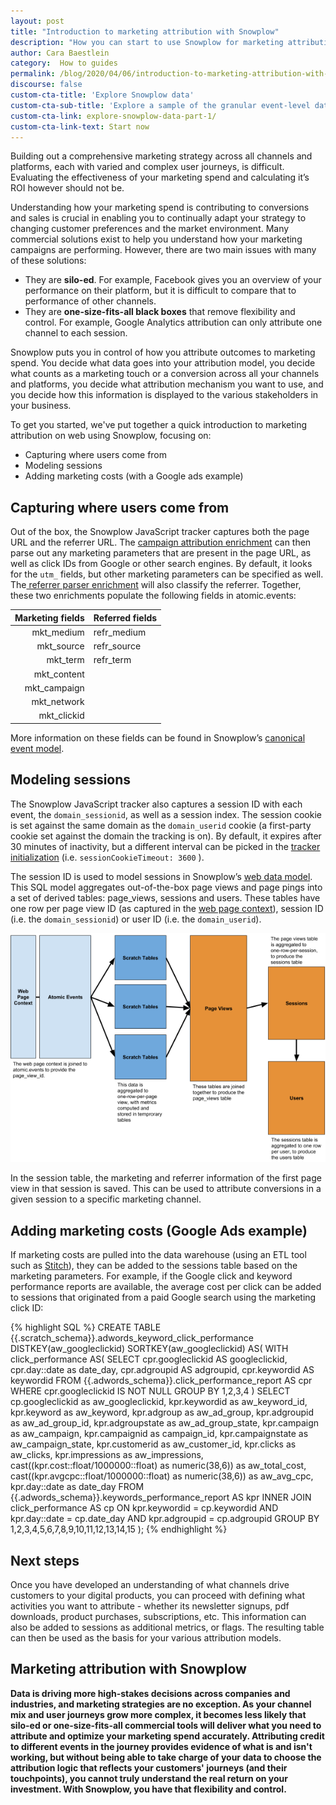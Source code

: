 ```yaml
---
layout: post
title: "Introduction to marketing attribution with Snowplow"
description: "How you can start to use Snowplow for marketing attribution"
author: Cara Baestlein
category:  How to guides
permalink: /blog/2020/04/06/introduction-to-marketing-attribution-with-snowplow/
discourse: false
custom-cta-title: 'Explore Snowplow data'  
custom-cta-sub-title: 'Explore a sample of the granular event-level data Snowplow loads directly into your data warehouse, and see how it can be modeled to deliver actionable insights.'  
custom-cta-link: explore-snowplow-data-part-1/
custom-cta-link-text: Start now
---
```


Building out a comprehensive marketing strategy across all channels and platforms, each with varied and complex user journeys, is difficult. Evaluating the effectiveness of your marketing spend and calculating it’s ROI however should not be. 

Understanding how your marketing spend is contributing to conversions and sales is crucial in enabling you to continually adapt your strategy to changing customer preferences and the market environment. Many commercial solutions exist to help you understand how your marketing campaigns are performing. However, there are two main issues with many of these solutions: 



*   They are **silo-ed**. For example, Facebook gives you an overview of your performance on their platform, but it is difficult to compare that to performance of other channels.
*   They are **one-size-fits-all black boxes** that remove flexibility and control. For example, Google Analytics attribution can only attribute one channel to each session.

Snowplow puts you in control of how you attribute outcomes to marketing spend. You decide what data goes into your attribution model, you decide what counts as a marketing touch or a conversion across all your channels and platforms, you decide what attribution mechanism you want to use, and you decide how this information is displayed to the various stakeholders in your business.

To get you started, we've put together a quick introduction to marketing attribution on web using Snowplow, focusing on: 



*   Capturing where users come from
*   Modeling sessions
*   Adding marketing costs (with a Google ads example)


## Capturing where users come from

Out of the box, the Snowplow JavaScript tracker captures both the page URL and the referrer URL. The [campaign attribution enrichment](https://docs.snowplowanalytics.com/snowplow-insights/enrichments/campaign-attribution-enrichment/) can then parse out any marketing parameters that are present in the page URL, as well as click IDs from Google or other search engines. By default, it looks for the `utm_` fields, but other marketing parameters can be specified as well. The[ referrer parser enrichment](https://docs.snowplowanalytics.com/snowplow-insights/enrichments/referrer-parser-enrichment/) will also classify the referrer. Together, these two enrichments populate the following fields in atomic.events: 


|      **Marketing fields** | **Referred fields** | 
|--------------:|:----------------------------|
| mkt_medium    | refr_medium   |
| mkt_source    | refr_source   |
| mkt_term    | refr_term   |
| mkt_content    |  |
| mkt_campaign    |   |
| mkt_network    |    |
| mkt_clickid    |    |


More information on these fields can be found in Snowplow’s [canonical event model](https://github.com/snowplow/snowplow/wiki/canonical-event-model#221-web-specific-fields).


## Modeling sessions

The Snowplow JavaScript tracker also captures a session ID with each event, the `domain_sessionid`, as well as a session index. The session cookie is set against the same domain as the `domain_userid` cookie (a first-party cookie set against the domain the tracking is on). By default, it expires after 30 minutes of inactivity, but a different interval can be picked in the [tracker initialization](https://github.com/snowplow/snowplow/wiki/1-General-parameters-for-the-Javascript-tracker#session-cookie-duration) (i.e. `sessionCookieTimeout: 3600` ).

The session ID is used to model sessions in Snowplow’s [web data model](https://github.com/snowplow/snowplow-web-data-model#web-data-model). This SQL model aggregates out-of-the-box page views and page pings into a set of derived tables: page_views, sessions and users. These tables have one row per page view ID (as captured in the [web page context](https://github.com/snowplow/snowplow/wiki/1-General-parameters-for-the-Javascript-tracker#webPage)), session ID (i.e. the `domain_sessionid`) or user ID (i.e. the `domain_userid`). 



![Model Structure](/assets/img/blog/2020/04/model-structure.png)


In the session table, the marketing and referrer information of the first page view in that session is saved. This can be used to attribute conversions in a given session to a specific marketing channel.


## Adding marketing costs (Google Ads example)

If marketing costs are pulled into the data warehouse (using an ETL tool such as [Stitch](https://www.stitchdata.com/)), they can be added to the sessions table based on the marketing parameters. For example, if the Google click and keyword performance reports are available, the average cost per click can be added to sessions that originated from a paid Google search using the marketing click ID: 


{% highlight SQL %}
CREATE TABLE {{.scratch_schema}}.adwords_keyword_click_performance
  DISTKEY(aw_googleclickid)
  SORTKEY(aw_googleclickid)
AS(
  WITH click_performance AS(
    SELECT
      cpr.googleclickid AS googleclickid,
      cpr.day::date as date_day,
      cpr.adgroupid AS adgroupid,
      cpr.keywordid AS keywordid
    FROM {{.adwords_schema}}.click_performance_report AS cpr
    WHERE cpr.googleclickid IS NOT NULL
    GROUP BY 1,2,3,4
  )
  SELECT
    cp.googleclickid as aw_googleclickid,
    kpr.keywordid as aw_keyword_id,
    kpr.keyword as aw_keyword,
    kpr.adgroup as aw_ad_group,
    kpr.adgroupid as aw_ad_group_id,
    kpr.adgroupstate as aw_ad_group_state,
    kpr.campaign as aw_campaign,
    kpr.campaignid as campaign_id,
    kpr.campaignstate as aw_campaign_state,
    kpr.customerid as aw_customer_id,
    kpr.clicks as aw_clicks,
    kpr.impressions as aw_impressions,
    cast((kpr.cost::float/1000000::float) as numeric(38,6)) as 
aw_total_cost,
    cast((kpr.avgcpc::float/1000000::float) as numeric(38,6)) as 
aw_avg_cpc,
    kpr.day::date as date_day
  FROM {{.adwords_schema}}.keywords_performance_report AS kpr
    INNER JOIN click_performance AS cp
    ON kpr.keywordid = cp.keywordid
    AND kpr.day::date = cp.date_day
    AND kpr.adgroupid = cp.adgroupid
  GROUP BY 1,2,3,4,5,6,7,8,9,10,11,12,13,14,15
);
{% endhighlight %}



## Next steps

Once you have developed an understanding of what channels drive customers to your digital products, you can proceed with defining what activities you want to attribute - whether its newsletter signups, pdf downloads, product purchases, subscriptions, etc. This information can also be added to sessions as additional metrics, or flags. The resulting table can then be used as the basis for your various attribution models.


## Marketing attribution with Snowplow

**Data is driving more high-stakes decisions across companies and industries, and marketing strategies are no exception. As your channel mix and user journeys grow more complex, it becomes less likely that silo-ed or one-size-fits-all commercial tools will deliver what you need to attribute and optimize your marketing spend accurately. Attributing credit to different events in the journey provides evidence of what is and isn't working, but without being able to take charge of your data to choose the attribution logic that reflects your customers' journeys (and their touchpoints), you cannot truly understand the real return on your investment. With Snowplow, you have that flexibility and control.**





